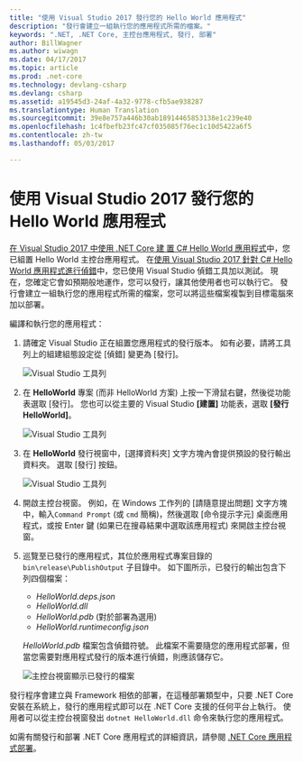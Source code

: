 ```yaml
---
title: "使用 Visual Studio 2017 發行您的 Hello World 應用程式"
description: "發行會建立一組執行您的應用程式所需的檔案。"
keywords: ".NET, .NET Core, 主控台應用程式, 發行, 部署"
author: BillWagner
ms.author: wiwagn
ms.date: 04/17/2017
ms.topic: article
ms.prod: .net-core
ms.technology: devlang-csharp
ms.devlang: csharp
ms.assetid: a19545d3-24af-4a32-9778-cfb5ae938287
ms.translationtype: Human Translation
ms.sourcegitcommit: 39e8e757a446b30ab18914465853138e1c239e40
ms.openlocfilehash: 1c4fbefb23fc47cf035085f76ec1c10d5422a6f5
ms.contentlocale: zh-tw
ms.lasthandoff: 05/03/2017

---
```


# <a name="publishing-your-hello-world-application-with-visual-studio-2017"></a>使用 Visual Studio 2017 發行您的 Hello World 應用程式

[在 Visual Studio 2017 中使用 .NET Core 建 置 C# Hello World 應用程式](with-visual-studio.md)中，您已組置 Hello World 主控台應用程式。 在[使用 Visual Studio 2017 針對 C# Hello World 應用程式進行偵錯](debugging-with-visual-studio.md)中，您已使用 Visual Studio 偵錯工具加以測試。 現在，您確定它會如預期般地運作，您可以發行，讓其他使用者也可以執行它。 發行會建立一組執行您的應用程式所需的檔案，您可以將這些檔案複製到目標電腦來加以部署。

編譯和執行您的應用程式： 

1. 請確定 Visual Studio 正在組置您應用程式的發行版本。 如有必要，請將工具列上的組建組態設定從 [偵錯] 變更為 [發行]。

   ![Visual Studio 工具列](media/publishing-with-visual-studio/toolbar.png)

1. 在 **HelloWorld** 專案 (而非 HelloWorld 方案) 上按一下滑鼠右鍵，然後從功能表選取 [發行]。 您也可以從主要的 Visual Studio **[建置]** 功能表，選取 **[發行 HelloWorld]**。

   ![Visual Studio 工具列](media/publishing-with-visual-studio/publish1.png)

1. 在 **HelloWorld** 發行視窗中，[選擇資料夾] 文字方塊內會提供預設的發行輸出資料夾。 選取 [發行] 按鈕。

   ![Visual Studio 工具列](media/publishing-with-visual-studio/publishwindow.png)

1. 開啟主控台視窗。 例如，在 Windows 工作列的 [請隨意提出問題] 文字方塊中，輸入`Command Prompt` (或 `cmd` 簡稱)，然後選取 [命令提示字元] 桌面應用程式，或按 Enter 鍵 (如果已在搜尋結果中選取該應用程式) 來開啟主控台視窗。

1. 巡覽至已發行的應用程式，其位於應用程式專案目錄的 `bin\release\PublishOutput` 子目錄中。 如下圖所示，已發行的輸出包含下列四個檔案：

      * *HelloWorld.deps.json*
      * *HelloWorld.dll*
      * *HelloWorld.pdb* (對於部署為選用)
      * *HelloWorld.runtimeconfig.json*

   *HelloWorld.pdb* 檔案包含偵錯符號。 此檔案不需要隨您的應用程式部署，但當您需要對應用程式發行的版本進行偵錯，則應該儲存它。

   ![主控台視窗顯示已發行的檔案](media/publishing-with-visual-studio/publishedfiles.png)

發行程序會建立與 Framework 相依的部署，在這種部署類型中，只要 .NET Core 安裝在系統上，發行的應用程式即可以在 .NET Core 支援的任何平台上執行。 使用者可以從主控台視窗發出 `dotnet HelloWorld.dll` 命令來執行您的應用程式。

如需有關發行和部署 .NET Core 應用程式的詳細資訊，請參閱 [.NET Core 應用程式部署](../../core/deploying/index.md)。

